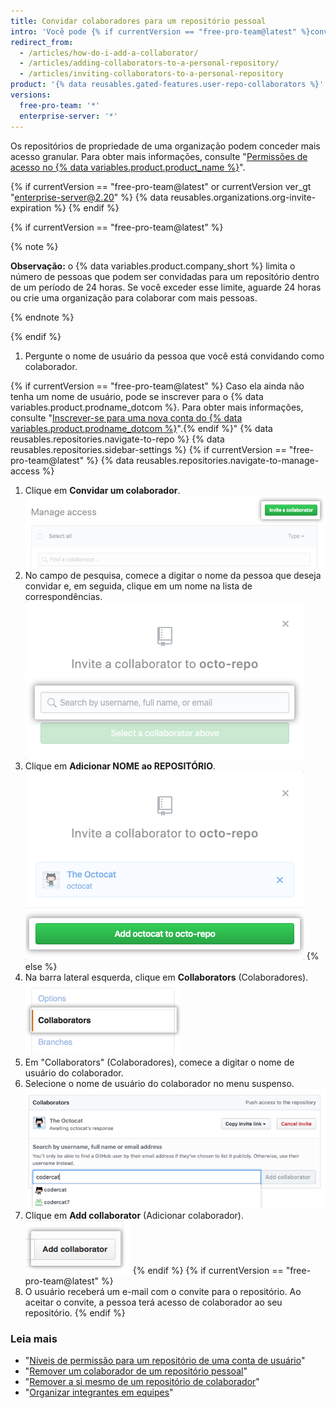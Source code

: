 ```yaml
---
title: Convidar colaboradores para um repositório pessoal
intro: 'Você pode {% if currentVersion == "free-pro-team@latest" %}convidar usuários para se tornarem{% else %}adicionar usuários como{% endif %} colaboradores em seu repositório pessoal.'
redirect_from:
  - /articles/how-do-i-add-a-collaborator/
  - /articles/adding-collaborators-to-a-personal-repository/
  - /articles/inviting-collaborators-to-a-personal-repository
product: '{% data reusables.gated-features.user-repo-collaborators %}'
versions:
  free-pro-team: '*'
  enterprise-server: '*'
---
```


Os repositórios de propriedade de uma organização podem conceder mais acesso granular. Para obter mais informações, consulte "[Permissões de acesso no {% data variables.product.product_name %}](/articles/access-permissions-on-github)".

{% if currentVersion == "free-pro-team@latest" or currentVersion ver_gt "enterprise-server@2.20" %}
{% data reusables.organizations.org-invite-expiration %}
{% endif %}

{% if currentVersion == "free-pro-team@latest" %}

{% note %}

**Observação:** o {% data variables.product.company_short %} limita o número de pessoas que podem ser convidadas para um repositório dentro de um período de 24 horas. Se você exceder esse limite, aguarde 24 horas ou crie uma organização para colaborar com mais pessoas.

{% endnote %}

{% endif %}

1. Pergunte o nome de usuário da pessoa que você está convidando como colaborador.

{% if currentVersion == "free-pro-team@latest" %} Caso ela ainda não tenha um nome de usuário, pode se inscrever para o {% data variables.product.prodname_dotcom %}. Para obter mais informações, consulte "[Inscrever-se para uma nova conta do {% data variables.product.prodname_dotcom %}](/articles/signing-up-for-a-new-github-account)".{% endif %}"
{% data reusables.repositories.navigate-to-repo %}
{% data reusables.repositories.sidebar-settings %}
{% if currentVersion == "free-pro-team@latest" %}
{% data reusables.repositories.navigate-to-manage-access %}
1. Clique em **Convidar um colaborador**. ![Botão "Convidar um colaborador"](/assets/images/help/repository/invite-a-collaborator-button.png)
2. No campo de pesquisa, comece a digitar o nome da pessoa que deseja convidar e, em seguida, clique em um nome na lista de correspondências. ![Campo de pesquisa para digitar o nome de uma pessoa para convidar para o repositório](/assets/images/help/repository/manage-access-invite-search-field-user.png)
3. Clique em **Adicionar NOME ao REPOSITÓRIO**. ![Botão para adicionar um colaborador](/assets/images/help/repository/add-collaborator-user-repo.png)
{% else %}
5. Na barra lateral esquerda, clique em **Collaborators** (Colaboradores). ![Barra lateral Repository settings (Configurações de repositório) com destaque para Collaborators (Colaboradores)](/assets/images/help/repository/user-account-repo-settings-collaborators.png)
6. Em "Collaborators" (Colaboradores), comece a digitar o nome de usuário do colaborador.
7. Selecione o nome de usuário do colaborador no menu suspenso. ![Menu suspenso lista Collaborator (Colaborador)](/assets/images/help/repository/repo-settings-collab-autofill.png)
8. Clique em **Add collaborator** (Adicionar colaborador). ![Botão Add (Adicionar)](/assets/images/help/repository/repo-settings-collab-add.png)
{% endif %}
{% if currentVersion == "free-pro-team@latest" %}
9. O usuário receberá um e-mail com o convite para o repositório. Ao aceitar o convite, a pessoa terá acesso de colaborador ao seu repositório.
{% endif %}

### Leia mais

- "[Níveis de permissão para um repositório de uma conta de usuário](/articles/permission-levels-for-a-user-account-repository/#collaborator-access-on-a-repository-owned-by-a-user-account)"
- "[Remover um colaborador de um repositório pessoal](/articles/removing-a-collaborator-from-a-personal-repository)"
- "[Remover a si mesmo de um repositório de colaborador](/articles/removing-yourself-from-a-collaborator-s-repository)"
- "[Organizar integrantes em equipes](/articles/organizing-members-into-teams)"
